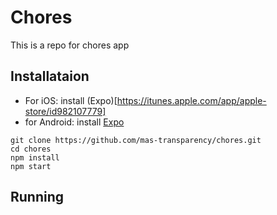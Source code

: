 # Chores

This is a repo for chores app

## Installataion
* For iOS: install (Expo)[https://itunes.apple.com/app/apple-store/id982107779]
* for Android: install [Expo](https://play.google.com/store/apps/details?id=host.exp.exponent&referrer=www)
```
git clone https://github.com/mas-transparency/chores.git
cd chores
npm install
npm start
```

## Running

